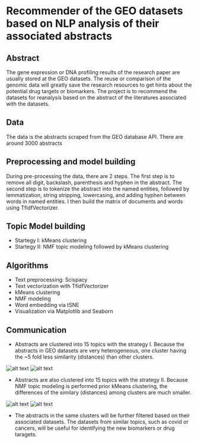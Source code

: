 # Recommender of the GEO datasets based on NLP analysis of their associated abstracts 

## Abstract

The gene expression or DNA profiling results of the research paper are usually stored at the GEO datasets. The reuse or comparison of the genomic data will greatly save the research resources to get hints about the potential drug targets or biomarkers. The project is to recommend the datasets for reanalysis based on the abstract of the literatures associated with the datasets.

## Data

The data is the abstracts scraped from the GEO database API. There are around 3000 abstracts

## Preprocessing and model building

During pre-processing the data, there are 2 steps. The first step is to remove all digit, backslash, parenthesis and hyphen in the abstract. The second step is to tokenize the abstract into the named entities, followed by lemmatization, string stripping, lowercasing, and adding hyphen between words in named entities. I then build the matrix of documents and words using TfidfVectorizer.

## Topic Model building

* Startegy I: kMeans clustering
* Startegy II: NMF topic modeling followed by kMeans clustering

## Algorithms

* Text preprocessing: Scispacy
* Text vectorization with TfidfVectorizer
*	kMeans clustering
*	NMF modeling
*	Word embedding via tSNE
*	Visualization via Matplotlib and Seaborn

## Communication
* Abstracts are clustered into 15 topics with the strategy I. Because the abstracts in GEO datasets are very heterogeneous, one cluster having the ~5 fold less similarity (distances) than other clusters.

![alt text](https://github.com/chiouNT/NLP/blob/master/Image/tSNE_kMeans.jpg)
![alt text](https://github.com/chiouNT/NLP/blob/master/Image/kMeans_1_distances.jpg)

* Abstracts are also clustered into 15 topics with the strategy II. Because NMF topic modeling is performed prior kMeans clustering, the differences of the similary (distances) among clusters are much smaller.

![alt text](https://github.com/chiouNT/NLP/blob/master/Image/tSNE_kMeans2.jpg)
![alt text](https://github.com/chiouNT/NLP/blob/master/Image/kMeans_2_distances.jpg)

* The abstracts in the same clusters will be further filtered based on their associated datasets. The datasets from similar topics, such as covid or cancers, will be useful for identifying the new biomarkers or drug taragets.

